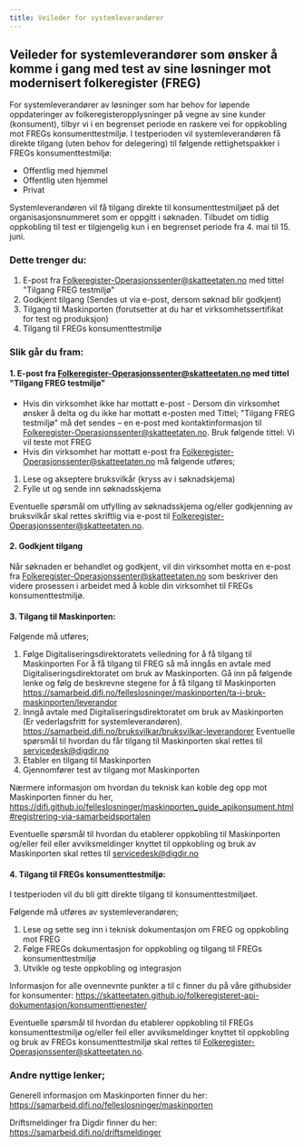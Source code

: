 ```yaml
---
title: Veileder for systemleverandører
---
```


## Veileder for systemleverandører som ønsker å komme i gang med test av sine løsninger mot modernisert folkeregister (FREG)
For systemleverandører av løsninger som har behov for løpende oppdateringer av folkeregisteropplysninger på vegne av sine kunder (konsument), tilbyr vi i en begrenset periode en raskere vei for oppkobling mot FREGs konsumenttestmiljø. I testperioden vil systemleverandøren få direkte tilgang (uten behov for delegering) til følgende rettighetspakker i FREGs konsumenttestmiljø:
* Offentlig med hjemmel
* Offentlig uten hjemmel
* Privat

Systemleverandøren vil få tilgang direkte til konsumenttestmiljøet på det organisasjonsnummeret som er oppgitt i søknaden. Tilbudet om tidlig oppkobling til test er tilgjengelig kun i en begrenset periode fra 4. mai til 15. juni.

### Dette trenger du:
1. E-post fra Folkeregister-Operasjonssenter@skatteetaten.no med tittel  "Tilgang FREG testmiljø" 
2. Godkjent tilgang (Sendes ut via e-post, dersom søknad blir godkjent)      
3. Tilgang til Maskinporten (forutsetter at du har et virksomhetssertifikat for test og produksjon)  
4. Tilgang til FREGs konsumenttestmiljø

### Slik går du fram: 

#### 1. E-post fra Folkeregister-Operasjonssenter@skatteetaten.no med tittel "Tilgang FREG  testmiljø"
* Hvis din virksomhet  ikke har mottatt e-post  - Dersom din virksomhet ønsker å delta og du  ikke har mottatt e-posten med Tittel; "Tilgang FREG  testmiljø" må det sendes – en e-post med kontaktinformasjon til Folkeregister-Operasjonssenter@skatteetaten.no.  Bruk følgende tittel: Vi vil teste mot FREG  
* Hvis din virksomhet har mottatt e-post  fra Folkeregister-Operasjonssenter@skatteetaten.no må følgende utføres;
1. Lese og akseptere bruksvilkår (kryss av i søknadskjema)
2. Fylle ut og sende inn søknadsskjema      

Eventuelle spørsmål om utfylling av søknadsskjema og/eller godkjenning av bruksvilkår skal rettes skriftlig via e-post til Folkeregister-Operasjonssenter@skatteetaten.no. 

#### 2. Godkjent tilgang

Når søknaden er behandlet og godkjent, vil din virksomhet motta en e-post fra Folkeregister-Operasjonssenter@skatteetaten.no som beskriver den videre prosessen i arbeidet med å koble din virksomhet til FREGs konsumenttestmiljø. 

#### 3. Tilgang til Maskinporten:

Følgende må utføres;
1. Følge Digitaliseringsdirektoratets veiledning for å få tilgang til Maskinporten
For å få tilgang til FREG så må inngås en avtale med Digitaliseringsdirektoratet om bruk av Maskinporten. Gå inn på følgende lenke og følg de beskrevne stegene for å få tilgang til Maskinporten https://samarbeid.difi.no/felleslosninger/maskinporten/ta-i-bruk-maskinporten/leverandor
2. Inngå avtale med Digitaliseringsdirektoratet om bruk av Maskinporten (Er vederlagsfritt for systemleverandøren). https://samarbeid.difi.no/bruksvilkar/bruksvilkar-leverandorer
Eventuelle spørsmål til hvordan du får tilgang til Maskinporten skal rettes til servicedesk@digdir.no
3. Etabler en tilgang til Maskinporten 
4. Gjennomfører test av tilgang mot Maskinporten  

Nærmere informasjon om hvordan du teknisk kan koble deg opp mot Maskinporten finner du her, https://difi.github.io/felleslosninger/maskinporten_guide_apikonsument.html#registrering-via-samarbeidsportalen

Eventuelle spørsmål til hvordan du etablerer oppkobling til Maskinporten og/eller feil eller avviksmeldinger knyttet til oppkobling og bruk av Maskinporten skal rettes til servicedesk@digdir.no

#### 4. Tilgang til FREGs konsumenttestmiljø:

I testperioden vil du bli gitt direkte tilgang til konsumenttestmiljøet.  

Følgende må utføres av systemleverandøren;
1.	Lese og sette seg inn i teknisk dokumentasjon om FREG og oppkobling mot FREG 
2.	Følge FREGs dokumentasjon for oppkobling og tilgang til FREGs konsumenttestmiljø
3.	Utvikle og teste oppkobling og integrasjon 

Informasjon for alle ovennevnte punkter a til c finner du på våre githubsider for konsumenter: 
https://skatteetaten.github.io/folkeregisteret-api-dokumentasjon/konsumenttjenester/

Eventuelle spørsmål til hvordan du etablerer oppkobling til FREGs konsumenttestmiljø og/eller feil eller avviksmeldinger knyttet til oppkobling og bruk av FREGs konsumenttestmiljø skal rettes til  Folkeregister-Operasjonssenter@skatteetaten.no. 

### Andre nyttige lenker;  

Generell informasjon om Maskinporten finner du her: https://samarbeid.difi.no/felleslosninger/maskinporten

Driftsmeldinger fra Digdir finner du her: https://samarbeid.difi.no/driftsmeldinger



